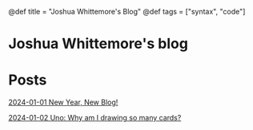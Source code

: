 @def title = "Joshua Whittemore's Blog"
@def tags = ["syntax", "code"]

# Joshua Whittemore's blog

# Posts

<!-- you don't have to add the index.html to the end, that is implied. -->
[2024-01-01 New Year, New Blog!](/posts/2024-01-01_new-year-new-blog/)

[2024-01-02 Uno: Why am I drawing so many cards?](/posts/2024-01-02-uno-why-am-i-drawing-so-many-cards/)

<!-- [2024-01-25 Simple Linear Regression in Julia](/posts/2024-01-25_simple-linear-regression-with-julia/) -->
